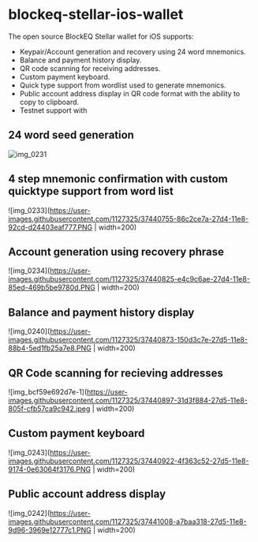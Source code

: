 # blockeq-stellar-ios-wallet

The open source BlockEQ Stellar wallet for iOS supports:

 * Keypair/Account generation and recovery using 24 word mnemonics.
 * Balance and payment history display.
 * QR code scanning for receiving addresses. 
 * Custom payment keyboard.
 * Quick type support from wordlist used to generate mnemonics.
 * Public account address display in QR code format with the ability to copy to clipboard.
 * Testnet support with 
 
## 24 word seed generation

![img_0231](https://user-images.githubusercontent.com/1127325/37441204-8e5ce15a-27d6-11e8-99b7-0f1e43f75ceb.PNG)

 
## 4 step mnemonic confirmation with custom quicktype support from word list

  
![img_0233](https://user-images.githubusercontent.com/1127325/37440755-86c2ce7a-27d4-11e8-92cd-d24403eaf777.PNG | width=200)

  
## Account generation using recovery phrase


![img_0234](https://user-images.githubusercontent.com/1127325/37440825-e4c9c6ae-27d4-11e8-85ed-469b5be9780d.PNG | width=200)


## Balance and payment history display


![img_0240](https://user-images.githubusercontent.com/1127325/37440873-150d3c7e-27d5-11e8-88b4-5ed1fb25a7e8.PNG | width=200)


## QR Code scanning for recieving addresses


![img_bcf59e692d7e-1](https://user-images.githubusercontent.com/1127325/37440897-31d3f884-27d5-11e8-805f-cfb57ca9c942.jpeg | width=200)


## Custom payment keyboard


![img_0243](https://user-images.githubusercontent.com/1127325/37440922-4f363c52-27d5-11e8-9174-0e63064f3176.PNG | width=200)


## Public account address display


![img_0242](https://user-images.githubusercontent.com/1127325/37441008-a7baa318-27d5-11e8-9d96-3969e12777c1.PNG | width=200)
